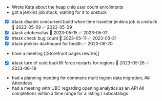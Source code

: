 - Wrote Kata about the heap uniq user count enrollments
- got a jenkins job stuck, waiting for it to unstuck
- [x] #task disable concurrent build when time traveller jenkins job is unstuck 📅 2023-05-09 ✅ 2023-05-09
- [x] #task adobevallas 📅 2023-05-15 ✅ 2023-05-31
- [x] #task check bug count 📅 2023-05-11 ✅ 2023-05-31
- [x] #task jenkins dashboard for health ✅ 2023-06-20
- have a meeting [[Storefront pages rewrite]]
- [x] #task turn of uuid backfill force restarts for regions 📅 2023-05-26 ✅ 2023-06-19
- had a planning meeting for commons multi region data migration, ## Attendees
- had a meeting with UBC regarding opening analytics as an API
All completions within a time range for a listing / subcatalogs
